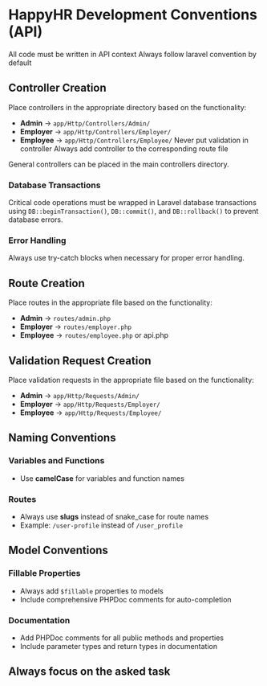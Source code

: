 # HappyHR Development Conventions (API)
All code must be written in API context
Always follow laravel convention by default
## Controller Creation
Place controllers in the appropriate directory based on the functionality:
- **Admin** → `app/Http/Controllers/Admin/`
- **Employer** → `app/Http/Controllers/Employer/`
- **Employee** → `app/Http/Controllers/Employee/`
Never put validation in controller
Always add controller to the corresponding route file

General controllers can be placed in the main controllers directory.

### Database Transactions
Critical code operations must be wrapped in Laravel database transactions using `DB::beginTransaction()`, `DB::commit()`, and `DB::rollback()` to prevent database errors.

### Error Handling
Always use try-catch blocks when necessary for proper error handling.

## Route Creation
Place routes in the appropriate file based on the functionality:
- **Admin** → `routes/admin.php`
- **Employer** → `routes/employer.php`
- **Employee** → `routes/employee.php`
  or api.php

## Validation Request Creation
Place validation requests in the appropriate file based on the functionality:
- **Admin** → `app/Http/Requests/Admin/`
- **Employer** → `app/Http/Requests/Employer/`
- **Employee** → `app/Http/Requests/Employee/`

## Naming Conventions

### Variables and Functions
- Use **camelCase** for variables and function names

### Routes
- Always use **slugs** instead of snake_case for route names
- Example: `/user-profile` instead of `/user_profile`

## Model Conventions

### Fillable Properties
- Always add `$fillable` properties to models
- Include comprehensive PHPDoc comments for auto-completion

### Documentation
- Add PHPDoc comments for all public methods and properties
- Include parameter types and return types in documentation 

## Always focus on the asked task
